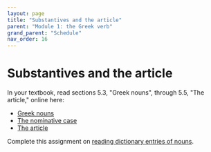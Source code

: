 ```yaml
---
layout: page
title: "Substantives and the article"
parent: "Module 1: the Greek verb"
grand_parent: "Schedule"
nav_order: 16
---
```



# Substantives and the article

In your textbook, read sections 5.3, "Greek nouns",  through 5.5, "The article," online here:

- [Greek nouns](https://hellenike.github.io/textbook/topics/module2/nouns/)
- [The nominative case](https://hellenike.github.io/textbook/topics/module2/nominative-case/)
- [The article](https://hellenike.github.io/textbook/topics/module2/article/)


Complete this assignment on [reading dictionary entries of nouns](https://hellenike.github.io/textbook/practice/module2/practice/nouns-dictionary/).

